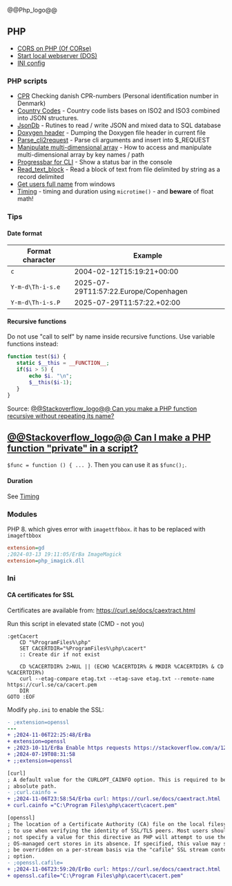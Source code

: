 @@Php_logo@@

## PHP 

- [CORS on PHP (Of CORse)](of-course.html)
- [Start local webserver (DOS)](local_server.html)
- [INI config](ini_config)

### PHP scripts

- [CPR](/cpr) Checking danish CPR-numbers (Personal identification number in Denmark)
- [Country Codes](/country.io/) - Country code lists bases on ISO2 and ISO3 combined into JSON structures.
- [JsonDb](/jsondb/) - Rutines to read / write JSON and mixed data to SQL database
- [Doxygen header](Doxygen/) - Dumping the Doxygen file header in current file
- [Parse_cli2request](parse_cli2request/) - Parse cli arguments and insert into $_REQUEST
- [Manipulate multi-dimensional array](Modify_structure/) - How to access and manipulate multi-dimensional array by key names / path
- [Progressbar for CLI](Progressbar/) - Show a status bar in the console
- [Read_text_block](Read_text_block/) - Read a block of text from file delimited by string as a record delimited
- [Get users full name](netuser) from windows
- [Timing](Timing/) - timing and duration using `microtime()` - and **beware** of float math!

### Tips

#### Date format

Format character | Example
---|---
`c`                | 2004-02-12T15:19:21+00:00
`Y-m-d\Th-i-s.e`   | 2025-07-29T11:57:22.Europe/Copenhagen
`Y-m-d\Th-i-s.P`   | 2025-07-29T11:57:22.+02:00

#### Recursive functions
Do not use "call to self" by name inside recursive functions. Use variable functions instead:

```php
function test($i) {
   static $__this = __FUNCTION__;
   if($i > 5) {
       echo $i. "\n";
       $__this($i-1);
   }
}
```
Source: [@@Stackoverflow_logo@@ Can you make a PHP function recursive without repeating its name?](https://stackoverflow.com/a/2719016)


## [@@Stackoverflow_logo@@ Can I make a PHP function "private" in a script?](https://stackoverflow.com/q/59420923/7485823)

`$func = function () { ... }`. Then you can use it as `$func();`.


#### Duration
See [Timing](Timing/)

### Modules

PHP 8. which gives error with  `imagettfbbox`. it has to be replaced with `imageftbbox`

```ini
extension=gd
;2024-03-13 19:11:05/ErBa ImageMagick
extension=php_imagick.dll
```


### Ini

#### CA certificates for SSL

Certificates are available from: https://curl.se/docs/caextract.html

Run this script in elevated state (CMD - not you)

```console
:getCacert
    CD "%ProgramFiles%\php"
    SET CACERTDIR="%ProgramFiles%\php\cacert"
    :: Create dir if not exist

    CD %CACERTDIR% 2>NUL || (ECHO %CACERTDIR% & MKDIR %CACERTDIR% & CD %CACERTDIR%)
    curl --etag-compare etag.txt --etag-save etag.txt --remote-name https://curl.se/ca/cacert.pem
    DIR
GOTO :EOF
```

Modify `php.ini` to enable the SSL:

```diff
- ;extension=openssl
---
+ ;2024-11-06T22:25:48/ErBa
+ extension=openssl
+ ;2023-10-11/ErBa Enable https requests https://stackoverflow.com/a/12587073
+ ;2024-07-19T08:31:58
+ ;;extension=openssl
```

```diff
[curl]
; A default value for the CURLOPT_CAINFO option. This is required to be an
; absolute path.
- ;curl.cainfo =
+ ;2024-11-06T23:58:54/Erba curl: https://curl.se/docs/caextract.html
+ curl.cainfo ="C:\Program Files\php\cacert\cacert.pem"
```


```diff
[openssl]
; The location of a Certificate Authority (CA) file on the local filesystem
; to use when verifying the identity of SSL/TLS peers. Most users should
; not specify a value for this directive as PHP will attempt to use the
; OS-managed cert stores in its absence. If specified, this value may still
; be overridden on a per-stream basis via the "cafile" SSL stream context
; option.
- ;openssl.cafile=
+ ;2024-11-06T23:59:20/ErBo curl: https://curl.se/docs/caextract.html
+ openssl.cafile="C:\Program Files\php\cacert\cacert.pem"
```
